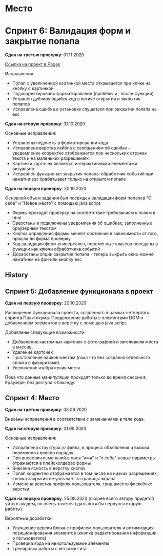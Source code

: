 # Место

# Спринт 6: Валидация форм и закрытие попапа


**Сдан на третью проверку**: 01.11.2020

[Ссылка на проект в Pages](https://space-boss.github.io/mesto/)

Исправления:

* Попап с увеличенной картинкой места открывается при клике на кнопку с картинкой
* Подкорректировано форматирование (пробелы и ; после функций)
* Устранен дублирующийся код в логике открытия и закрытия попапов
* Исправлена ошибка в установке слушателя при закрытии попапа на esc



**Сдан на вторую проверку**: 31.10.2020

Основные исправления:

* Устранены недочеты в форматировании кода
* Исправлена верстка лейбла с сообщением об ошибке - уведомление корректно отображается при нескольких
  строках текста и на маленьких разрешениях
* Картинки карточек являются интерактивными элементами визуально
* Исправлен функционал закрытия попапа: обработчик событий при нажатии esc срабатывает только на открытом попапе


**Сдан на первую проверку**: 30.10.2020

Основной объем задания был посвящен валидации форм попапов "О себе" и "Новое место" с помощью java script.

* Формы проходят проверку на соответствие требованиям к полям в html
* Сверстаны и подключены уведомления об ошибках, заполненные браузерным текстом
* Кнопка оправления формы меняет состояние в зависимости от того, прошла ли форма проверку
* Код валидации форм универсален, переменные классов переданы в функции как ключи обработчика событий
* Доработаны опции закрытия попапа - теперь зыкрыть окно можно нажатием на фон или кнопку esc


##  History

## Спринт 5: Добавление функционала в проект

**Сдан на первую проверку**: 20.10.2020


Расширение функционала проекта, созданного в рамках четвертого спринта Практикума.
Продолжение работы с элементами DOM и добавлением элементов в верстку с помощью java script.

Добавлены следующие возможности:
* Добавление кастомных карточек с фотографией и заголовком места в массив,
* Удаление карточек
* Проставление лайков местам (пока что без создания отдельного списка с фаворитами)
* Увеличение изображения места

Пока что данные манипуляции проходят только во время сессии в браузере, без доступа к бэкэнду.



##  Спринт 4: Место

**Сдан на третью проверку**: 03.09.2020

Внесены исправления в соответствии с замечаниями в теле кода.


**Сдан на вторую проверку**: 01.09.2020

Основные исправления:
* Исправлена структура js-файла, в процесс объявления и вызова переменных внесен порядок
* При внесении изменений в поля "имя" и "о себе" новые параметры отражаются в плейсхолдерах формы
* Внесена ясность в верстку кнопок
* Попап корректно отображается в том числе на низких разрешениях, кнопка закрытия не уплывает за границы экрана
* Изменена верстка профиля пользователя, грид вместо флексбокс верстки



**Сдан на первую проверку**: 25.08.2020
(cкорее всего автору придется уйти в академ, но очень хочется сдать хотя бы первую и вторую работы)

Вероятные доработки:
* Улучшение верски блока с профилем пользователя и оптимизация позиционирования элементов (кнопка редактирования информации о пользователе)
* Проверка кода на неиспользуемые элементы
* Тренировка работы с ветками Гита




